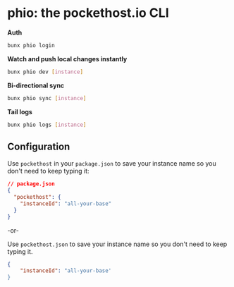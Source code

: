 # phio: the pockethost.io CLI

**Auth**

```bash
bunx phio login
```

**Watch and push local changes instantly**

```bash
bunx phio dev [instance]
```

**Bi-directional sync**

```bash
bunx phio sync [instance]
```

**Tail logs**

```bash
bunx phio logs [instance]
```

## Configuration

Use `pockethost` in your `package.json` to save your instance name so you don't need to keep typing it:

```json
// package.json
{
  "pockethost": {
    "instanceId": "all-your-base"
  }
}
```

-or-

Use `pockethost.json` to save your instance name so you don't need to keep typing it.

```json
{
    "instanceId": "all-your-base'
}
```
